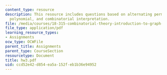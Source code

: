 ```yaml
---
content_type: resource
description: This resource includes questions based on alternating permutations, Tutte
  polynomial, and combinatorial interpretation.
file: /media/courses/18-315-combinatorial-theory-introduction-to-graph-theory-extremal-and-enumerative-combinatorics-spring-2005/ccd52e42d854ea5a152feb1b36e94952_hw3.pdf
file_type: application/pdf
learning_resource_types:
- Assignments
ocw_type: OCWFile
parent_title: Assignments
parent_type: CourseSection
resourcetype: Document
title: hw3.pdf
uid: ccd52e42-d854-ea5a-152f-eb1b36e94952
---
```

